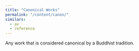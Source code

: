 ```yaml
---
title: "Canonical Works"
permalink: "/content/canon/"
similars:
  - av
  - reference
---
```


Any work that is considered canonical by a Buddhist tradition.

